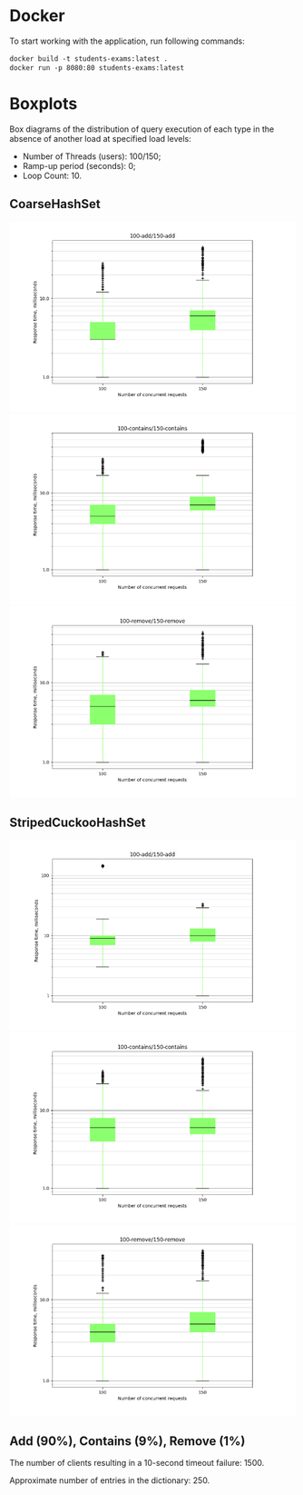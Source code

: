 # Docker
To start working with the application, run following commands:
```
docker build -t students-exams:latest .
docker run -p 8080:80 students-exams:latest
```

# Boxplots
Box diagrams of the distribution of query execution of each type in the absence of another load at specified load levels:
* Number of Threads (users): 100/150;
* Ramp-up period (seconds): 0;
* Loop Count: 10.

## CoarseHashSet
![CoarseHashSet-Add100-150](./Boxplots/CoarseHashSet-Add100-150.png)
![CoarseHashSet-Contains100-150](./Boxplots/CoarseHashSet-Contains100-150.png)
![CoarseHashSet-Remove100-150](./Boxplots/CoarseHashSet-Remove100-150.png)

## StripedCuckooHashSet
![StripedCuckooHashSet-Add100-150](./Boxplots/StripedCuckooHashSet-Add100-150.png)
![StripedCuckooHashSet-Contains100-150](./Boxplots/StripedCuckooHashSet-Contains100-150.png)
![StripedCuckooHashSet-Remove100-150](./Boxplots/StripedCuckooHashSet-Remove100-150.png)

## Add (90%), Contains (9%), Remove (1%)
The number of clients resulting in a 10-second timeout failure: 1500.

Approximate number of entries in the dictionary: 250.
